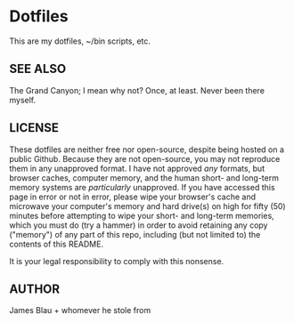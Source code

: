 # Dotfiles

This are my dotfiles, ~/bin scripts, etc.

## SEE ALSO

The Grand Canyon; I mean why not? Once, at least. Never been there myself.

## LICENSE

These dotfiles are neither free nor open-source, despite being hosted on a public Github. Because they are not open-source, you may not reproduce them in any unapproved format. I have not approved *any* formats, but browser caches, computer memory, and the human short- and long-term memory systems are *particularly* unapproved. If you have accessed this page in error or not in error, please wipe your browser's cache and microwave your computer's memory and hard drive(s) on high for fifty (50) minutes before attempting to wipe your short- and long-term memories, which you must do (try a hammer) in order to avoid retaining any copy ("memory") of any part of this repo, including (but not limited to) the contents of this README.

It is your legal responsibility to comply with this nonsense.

## AUTHOR

James Blau + whomever he stole from
